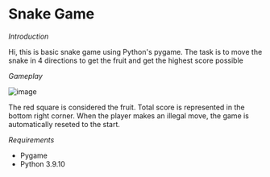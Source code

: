 # Snake Game
*Introduction*

Hi, this is basic snake game using Python's pygame. The task is to move the snake in 4 directions to get the fruit and get the highest score possible

*Gameplay*

![image](https://github.com/dvtiendat/snake-hunt/assets/111187020/658a8ac0-296d-4d45-b915-2daa29bac43c)

The red square is considered the fruit. Total score is represented in the bottom right corner. When the player makes an illegal move, the game is automatically reseted to the start.

*Requirements*
- Pygame
- Python 3.9.10

